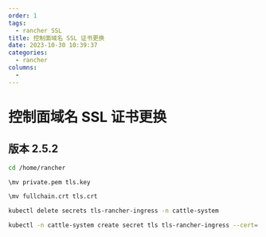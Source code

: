 ```yaml
---
order: 1
tags: 
  - rancher SSL
title: 控制面域名 SSL 证书更换
date: 2023-10-30 10:39:37
categories: 
  - rancher
columns: 
  - 
---
```


# 控制面域名 SSL 证书更换

## 版本 2.5.2

```bash
cd /home/rancher

\mv private.pem tls.key

\mv fullchain.crt tls.crt

kubectl delete secrets tls-rancher-ingress -n cattle-system

kubectl -n cattle-system create secret tls tls-rancher-ingress --cert=./tls.crt --key=./tls.key
```

